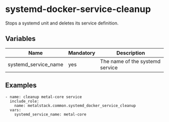 # systemd-docker-service-cleanup

Stops a systemd unit and deletes its service definition.

## Variables

| Name                              | Mandatory | Description                                                                           |
| --------------------------------- | --------- | ------------------------------------------------------------------------------------- |
| systemd_service_name              | yes       | The name of the systemd service                                                       |

## Examples

```
- name: cleanup metal-core service
  include_role:
    name: metalstack.common.systemd_docker_service_cleanup
  vars:
    systemd_service_name: metal-core
```
